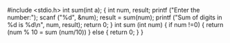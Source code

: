 #include <stdio.h>
int sum(int a);
{
int num, result;
printf ("Enter the number:");
scanf ("%d", &num);
result = sum(num);
printf ("Sum of digits in %d is %d\n", num, result);
return 0;
}
int sum (int num)
{
if num !=0)
{
return (num % 10 = sum (num/10))
}
else
{
return 0;
}
}
